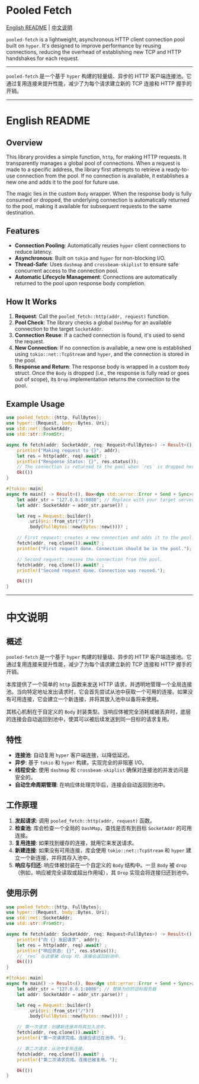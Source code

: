 # Pooled Fetch

[English README](#english-readme) | [中文说明](#中文说明)

`pooled-fetch` is a lightweight, asynchronous HTTP client connection pool built on `hyper`. It's designed to improve performance by reusing connections, reducing the overhead of establishing new TCP and HTTP handshakes for each request.

----

`pooled-fetch` 是一个基于 `hyper` 构建的轻量级、异步的 HTTP 客户端连接池。它通过复用连接来提升性能，减少了为每个请求建立新的 TCP 连接和 HTTP 握手的开销。

---

# English README

## Overview

This library provides a simple function, `http`, for making HTTP requests. It transparently manages a global pool of connections. When a request is made to a specific address, the library first attempts to retrieve a ready-to-use connection from the pool. If no connection is available, it establishes a new one and adds it to the pool for future use.

The magic lies in the custom `Body` wrapper. When the response body is fully consumed or dropped, the underlying connection is automatically returned to the pool, making it available for subsequent requests to the same destination.

## Features

- **Connection Pooling**: Automatically reuses `hyper` client connections to reduce latency.
- **Asynchronous**: Built on `tokio` and `hyper` for non-blocking I/O.
- **Thread-Safe**: Uses `dashmap` and `crossbeam-skiplist` to ensure safe concurrent access to the connection pool.
- **Automatic Lifecycle Management**: Connections are automatically returned to the pool upon response body completion.

## How It Works

1.  **Request**: Call the `pooled_fetch::http(addr, request)` function.
2.  **Pool Check**: The library checks a global `DashMap` for an available connection to the target `SocketAddr`.
3.  **Connection Reuse**: If a cached connection is found, it's used to send the request.
4.  **New Connection**: If no connection is available, a new one is established using `tokio::net::TcpStream` and `hyper`, and the connection is stored in the pool.
5.  **Response and Return**: The response body is wrapped in a custom `Body` struct. Once the `Body` is dropped (i.e., the response is fully read or goes out of scope), its `Drop` implementation returns the connection to the pool.

## Example Usage

```rust
use pooled_fetch::{http, FullBytes};
use hyper::{Request, body::Bytes, Uri};
use std::net::SocketAddr;
use std::str::FromStr;

async fn fetch(addr: SocketAddr, req: Request<FullBytes>) -> Result<(), Box<dyn std::error::Error + Send + Sync>> {
    println!("Making request to {}", addr);
    let res = http(addr, req).await? ;
    println!("Response Status: {}", res.status());
    // The connection is returned to the pool when `res` is dropped here.
    Ok(())
}

#[tokio::main]
async fn main() -> Result<(), Box<dyn std::error::Error + Send + Sync>> {
    let addr_str = "127.0.0.1:8080"; // Replace with your target server
    let addr: SocketAddr = addr_str.parse()? ;

    let req = Request::builder()
        .uri(Uri::from_str("/")?)
        .body(FullBytes::new(Bytes::new()))? ;

    // First request: creates a new connection and adds it to the pool.
    fetch(addr, req.clone()).await? ;
    println!("First request done. Connection should be in the pool.");

    // Second request: reuses the connection from the pool.
    fetch(addr, req.clone()).await? ;
    println!("Second request done. Connection was reused.");

    Ok(())
}
```

---

# 中文说明

## 概述

`pooled-fetch` 是一个基于 `hyper` 构建的轻量级、异步的 HTTP 客户端连接池。它通过复用连接来提升性能，减少了为每个请求建立新的 TCP 连接和 HTTP 握手的开销。

本库提供了一个简单的 `http` 函数来发送 HTTP 请求，并透明地管理一个全局连接池。当向特定地址发出请求时，它会首先尝试从池中获取一个可用的连接。如果没有可用连接，它会建立一个新连接，并将其放入池中以备将来使用。

其核心机制在于自定义的 `Body` 封装类型。当响应体被完全消耗或被丢弃时，底层的连接会自动返回到池中，使其可以被后续发送到同一目标的请求复用。

## 特性

- **连接池**: 自动复用 `hyper` 客户端连接，以降低延迟。
- **异步**: 基于 `tokio` 和 `hyper` 构建，实现完全的非阻塞 I/O。
- **线程安全**: 使用 `dashmap` 和 `crossbeam-skiplist` 确保对连接池的并发访问是安全的。
- **自动生命周期管理**: 在响应体处理完毕后，连接会自动返回到池中。

## 工作原理

1.  **发起请求**: 调用 `pooled_fetch::http(addr, request)` 函数。
2.  **检查池**: 库会检查一个全局的 `DashMap`，查找是否有到目标 `SocketAddr` 的可用连接。
3.  **复用连接**: 如果找到缓存的连接，就用它来发送请求。
4.  **新建连接**: 如果没有可用连接，库会使用 `tokio::net::TcpStream` 和 `hyper` 建立一个新连接，并将其存入池中。
5.  **响应与归还**: 响应体被封装在一个自定义的 `Body` 结构中。一旦 `Body` 被 `drop`（例如，响应被完全读取或超出作用域），其 `Drop` 实现会将连接归还到池中。

## 使用示例

```rust
use pooled_fetch::{http, FullBytes};
use hyper::{Request, body::Bytes, Uri};
use std::net::SocketAddr;
use std::str::FromStr;

async fn fetch(addr: SocketAddr, req: Request<FullBytes>) -> Result<(), Box<dyn std::error::Error + Send + Sync>> {
    println!("向 {} 发起请求", addr);
    let res = http(addr, req).await? ;
    println!("响应状态: {}", res.status());
    // `res` 在这里被 drop 时，连接会返回到池中。
    Ok(())
}

#[tokio::main]
async fn main() -> Result<(), Box<dyn std::error::Error + Send + Sync>> {
    let addr_str = "127.0.0.1:8080"; // 替换为你的目标服务器
    let addr: SocketAddr = addr_str.parse()? ;

    let req = Request::builder()
        .uri(Uri::from_str("/")?)
        .body(FullBytes::new(Bytes::new()))? ;

    // 第一次请求：创建新连接并将其加入池中。
    fetch(addr, req.clone()).await? ;
    println!("第一次请求完成。连接应该已在池中。");

    // 第二次请求：从池中复用连接。
    fetch(addr, req.clone()).await? ;
    println!("第二次请求完成。连接已被复用。");

    Ok(())
}
```